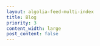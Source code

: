 ```yaml
---
layout: algolia-feed-multi-index
title: Blog
priority: 3
content_width: large
post_content: false
---
```

